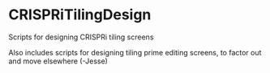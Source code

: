 # CRISPRiTilingDesign
Scripts for designing CRISPRi tiling screens

Also includes scripts for designing tiling prime editing screens, to factor out and move elsewhere (-Jesse)
